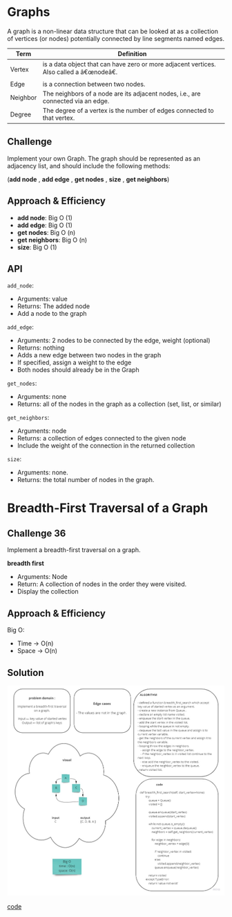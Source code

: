# Graphs
<!-- Short summary or background information -->

A graph is a non-linear data structure that can be looked at as a collection of vertices (or nodes) potentially connected by line segments named edges.


| Term | Definition |
|--|--|
| Vertex | is a data object that can have zero or more adjacent vertices. Also called a â€œnodeâ€. |
| Edge | is a connection between two nodes. |
| Neighbor | The neighbors of a node are its adjacent nodes, i.e., are connected via an edge. |
| Degree | The degree of a vertex is the number of edges connected to that vertex. |

## Challenge
<!-- Description of the challenge -->

Implement your own Graph. The graph should be represented as an adjacency list, and should include the following methods:

(**add node** , **add edge** , **get nodes** , **size** , **get neighbors**)


## Approach & Efficiency
<!-- What approach did you take? Why? What is the Big O space/time for this approach? -->

- **add node**: Big O (1)
- **add edge**: Big O (1)
- **get nodes**: Big O (n)
- **get neighbors**: Big O (n)
- **size**: Big O (1)


## API
<!-- Description of each method publicly available in your Graph -->

`add_node`: 

- Arguments: value
- Returns: The added node
- Add a node to the graph

`add_edge`: 

- Arguments: 2 nodes to be connected by the edge, weight (optional)
- Returns: nothing
- Adds a new edge between two nodes in the graph
- If specified, assign a weight to the edge
- Both nodes should already be in the Graph

`get_nodes`:

- Arguments: none
- Returns: all of the nodes in the graph as a collection (set, list, or similar)

`get_neighbors`:

- Arguments: node
- Returns: a collection of edges connected to the given node
- Include the weight of the connection in the returned collection

`size`:

- Arguments: none.
- Returns: the total number of nodes in the graph.


# Breadth-First Traversal of a Graph

## Challenge 36

Implement a breadth-first traversal on a graph.

**breadth first**

- Arguments: Node
- Return: A collection of nodes in the order they were visited.
- Display the collection


## Approach & Efficiency

Big O:
- Time -> O(n)
- Space -> O(n)

## Solution

![graph-breadth-first](../../challenges/assets/graph-breadth-first.jpg)

[code](graph.py)

